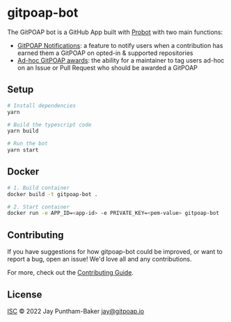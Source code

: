 # gitpoap-bot

The GitPOAP bot is a GitHub App built with [Probot](https://github.com/probot/probot) with two main functions:
 - [GitPOAP Notifications](https://docs.gitpoap.io/github-bot): a feature to notify users when a contribution has earned them a GitPOAP on opted-in & supported repositories
 - [Ad-hoc GitPOAP awards](https://docs.gitpoap.io/github-bot#tagging-contributors): the ability for a maintainer to tag users ad-hoc on an Issue or Pull Request who should be awarded a GitPOAP


## Setup

```sh
# Install dependencies
yarn

# Build the typescript code
yarn build

# Run the bot
yarn start
```

## Docker

```sh
# 1. Build container
docker build -t gitpoap-bot .

# 2. Start container
docker run -e APP_ID=<app-id> -e PRIVATE_KEY=<pem-value> gitpoap-bot
```

## Contributing

If you have suggestions for how gitpoap-bot could be improved, or want to report a bug, open an issue! We'd love all and any contributions.

For more, check out the [Contributing Guide](CONTRIBUTING.md).

## License

[ISC](LICENSE) © 2022 Jay Puntham-Baker <jay@gitpoap.io>
